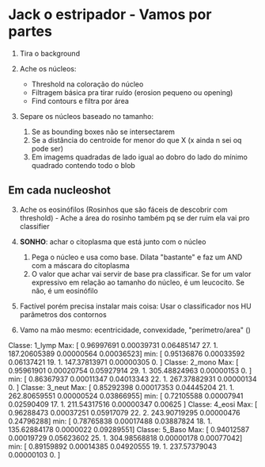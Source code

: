 # Jack o estripador - Vamos por partes

1. Tira o background
2. Ache os núcleos:
    - Threshold na coloração do núcleo
    - Filtragem básica pra tirar ruído (erosion pequeno ou opening)
    - Find contours e filtra por área
    
3. Separe os núcleos baseado no tamanho:
    1. Se as bounding boxes não se intersectarem
    2. Se a distância do centroide for menor do que X (x ainda n sei oq pode ser)
    3. Em imagems quadradas de lado igual ao dobro do lado do mínimo quadrado contendo todo o blob 

## Em cada nucleoshot

3. Ache os eosinófilos (Rosinhos que são fáceis de descobrir com threshold) - Ache a área do rosinho também pq se der ruim ela vai pro classifier

4. **SONHO**: achar o citoplasma que está junto com o núcleo
    1. Pega o núcleo e usa como base. Dilata "bastante" e faz um AND com a máscara do citoplasma
    2. O valor que achar vai servir de base pra classificar. Se for um valor expressivo em 
relação ao tamanho do núcleo, é um leucocito. Se não, é um eosinófilo

4. Factível porém precisa instalar mais coisa: Usar o classificador nos HU parâmetros dos contornos
4. Vamo na mão mesmo: ecentricidade, convexidade, "perímetro/area" ()

Classe: 1_lymp
Max: [  0.96997691   0.00039731   0.06485147  27.           1.  187.20605389   0.00000564   0.00036523]
min: [  0.95136876   0.00033592   0.06137421  19.           1.  147.37813971   0.00000305   0.        ]
Classe: 2_mono
Max: [  0.95961901   0.00020754   0.05927914  29.           1.  305.48824963   0.00000153   0.        ]
min: [  0.86367937   0.00011347   0.04013343  22.           1.  267.37882931   0.00000134   0.        ]
Classe: 3_neut
Max: [  0.85292398   0.00017353   0.04445204  21.           1.  262.80659551   0.00000524   0.03866955]
min: [  0.72105588   0.00007941   0.02590409  17.           1.  211.54317516   0.00000347   0.00625   ]
Classe: 4_eosi
Max: [  0.96288473   0.00037251   0.05917079  22.           2.  243.90719295   0.00000476   0.24796288]
min: [  0.78765838   0.00017488   0.03887824  18.           1.  135.62884178   0.0000022    0.09289551]
Classe: 5_Baso
Max: [  0.94012587   0.00019729   0.05623602  25.           1.  304.98568818   0.00000178   0.00077042]
min: [  0.89159892   0.00014385   0.04920555  19.           1.  237.57379043   0.00000103   0.        ]